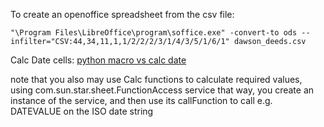 
To create an openoffice spreadsheet from the csv file:

```
"\Program Files\LibreOffice\program\soffice.exe" -convert-to ods --infilter="CSV:44,34,11,1,1/2/2/2/3/1/4/3/5/1/6/1" dawson_deeds.csv
```

Calc Date cells:
[python macro vs calc date](https://ask.libreoffice.org/t/python-macro-vs-calc-date-field/65187)

note that you also may use Calc functions to calculate required values, using com.sun.star.sheet.FunctionAccess service
that way, you create an instance of the service, and then use its callFunction to call e.g. DATEVALUE on the ISO date string
